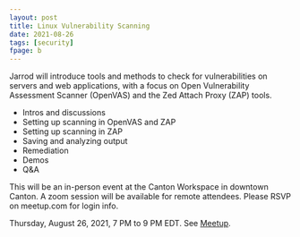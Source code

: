 ```yaml
---
layout: post
title: Linux Vulnerability Scanning
date: 2021-08-26
tags: [security]
fpage: b
---
```


Jarrod will introduce tools and methods to check for vulnerabilities on servers
and web applications, with a focus on Open Vulnerability Assessment Scanner
(OpenVAS) and the Zed Attach Proxy (ZAP) tools.

* Intros and discussions
* Setting up scanning in OpenVAS and ZAP
* Setting up scanning in ZAP
* Saving and analyzing output
* Remediation
* Demos
* Q&A

This will be an in-person event at the Canton Workspace in downtown Canton. A
zoom session will be available for remote attendees. Please RSVP on meetup.com
for login info.

Thursday, August 26, 2021, 7 PM to 9 PM EDT. See [Meetup]({{site.meetupurl}}).
